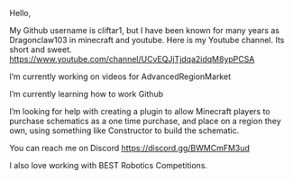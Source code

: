 Hello,

My Github username is cliftar1, but I have been known for many years as Dragonclaw103 in minecraft and youtube.
Here is my Youtube channel.  Its short and sweet.  https://www.youtube.com/channel/UCvEQJjTjdqa2idqM8ypPCSA

I’m currently working on videos for AdvancedRegionMarket

I’m currently learning how to work Github

I’m looking for help with creating a plugin to allow Minecraft players to purchase schematics as a one time purchase, and place on a region they own, using something like Constructor to build the schematic.

You can reach me on Discord https://discord.gg/BWMCmFM3ud

I also love working with BEST Robotics Competitions.
